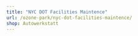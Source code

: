 ```yaml
---
title: "NYC DOT Facilities Maintence"
url: /ozone-park/nyc-dot-facilities-maintence/
shop: Autowerkstatt
---
```

